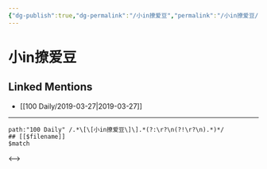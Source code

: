 ```yaml
---
{"dg-publish":true,"dg-permalink":"/小in撩爱豆","permalink":"/小in撩爱豆/"}
---
```


# 小in撩爱豆

## Linked Mentions
- [[100 Daily/2019-03-27\|2019-03-27]]


---

```expander
path:"100 Daily" /.*\[\[小in撩爱豆\]\].*(?:\r?\n(?!\r?\n).*)*/
## [[$filename]]
$match
```

<-->